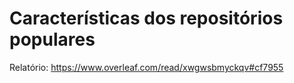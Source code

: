 # Características dos repositórios populares 
Relatório:
https://www.overleaf.com/read/xwgwsbmyckqv#cf7955
